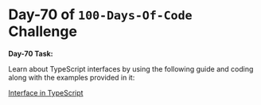 # Day-70 of `100-Days-Of-Code` Challenge

**Day-70 Task:**

Learn about TypeScript interfaces by using the following guide and coding along with the examples provided in it:

[Interface in TypeScript](./TS-Interface/README.md)
